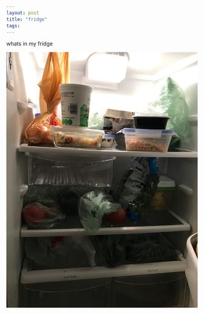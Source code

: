 ```yaml
---
layout: post
title: "fridge"
tags:
---
```


whats in my fridge

![bmy fridge](/images/FridgeFeb23.jpeg)

